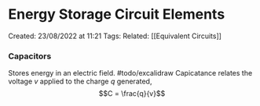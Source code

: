 # Energy Storage Circuit Elements
Created: 23/08/2022 at 11:21
Tags: 
Related: [[Equivalent Circuits]]

### Capacitors
Stores energy in an electric field. #todo/excalidraw
Capicatance relates the voltage $v$ applied to the charge $q$ generated,
$$C = \frac{q}{v}$$
